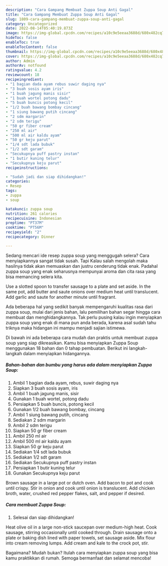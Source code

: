 ```yaml
---
description: "Cara Gampang Membuat Zuppa Soup Anti Gagal"
title: "Cara Gampang Membuat Zuppa Soup Anti Gagal"
slug: 1809-cara-gampang-membuat-zuppa-soup-anti-gagal
category: Uncategorized
date: 2022-08-14T05:40:19.873Z
image: https://img-global.cpcdn.com/recipes/a10c9e5eeaa3688d/680x482cq70/zuppa-soup-foto-resep-utama.jpg
hideToc: false
enableToc: true
enableTocContent: false
thumbnail: https://img-global.cpcdn.com/recipes/a10c9e5eeaa3688d/680x482cq70/zuppa-soup-foto-resep-utama.jpg
cover: https://img-global.cpcdn.com/recipes/a10c9e5eeaa3688d/680x482cq70/zuppa-soup-foto-resep-utama.jpg
author: Admin
authorAv: notfound
ratingvalue: 4.2
reviewcount: 18
recipeingredient:
- "1 bagian dada ayam rebus suwir daging nya"
- "3 buah sosis ayam iris"
- "1 buah jagung manis sisir"
- "1 buah wortel potong dadu"
- "5 buah buncis potong kecil"
- "1/2 buah bawang bombay cincang"
- "1 siung bawang putih cincang"
- "2 sdm margarin"
- "2 sdm terigu"
- "50 gr fiber cream"
- "250 ml air"
- "500 ml air kaldu ayam"
- "50 gr keju parut"
- "1/4 sdt lada bubuk"
- "1/2 sdt garam"
- "Secukupnya puff pastry instan"
- "1 butir kuning telur"
- "Secukupnya keju parut"
recipeinstructions:

- "Sudah jadi dan siap dihidangkan!"
categories:
- Resep
tags:
- zuppa
- soup

katakunci: zuppa soup 
nutrition: 261 calories
recipecuisine: Indonesian
preptime: "PT37M"
cooktime: "PT56M"
recipeyield: "2"
recipecategory: Dinner

---
```



Sedang mencari ide resep zuppa soup yang menggugah selera? Cara menyiapkannya sangat tidak susah. Tapi Kalau salah mengolah maka hasilnya tidak akan memuaskan dan justru cenderung tidak enak. Padahal zuppa soup yang enak seharusnya mempunyai aroma dan cita rasa yang bisa memancing selera kita.


Use a slotted spoon to transfer sausage to a plate and set aside. In the same pot, add butter and saute onions over medium heat until translucent. Add garlic and saute for another minute until fragrant.

Ada beberapa hal yang sedikit banyak mempengaruhi kualitas rasa dari zuppa soup, mulai dari jenis bahan, lalu pemilihan bahan segar hingga cara membuat dan menghidangkannya. Tak perlu pusing kalau ingin menyiapkan zuppa soup yang enak di mana pun anda berada, karena asal sudah tahu triknya maka hidangan ini mampu menjadi sajian istimewa.


Di bawah ini ada beberapa cara mudah dan praktis untuk membuat zuppa soup yang siap dikreasikan. Kamu bisa menyiapkan Zuppa Soup menggunakan 18 bahan dan 0 tahap pembuatan. Berikut ini langkah-langkah dalam menyiapkan hidangannya.

<!--inarticleads1-->

##### Bahan-bahan dan bumbu yang harus ada dalam menyiapkan Zuppa Soup:

1. Ambil 1 bagian dada ayam, rebus, suwir daging nya
1. Siapkan 3 buah sosis ayam, iris
1. Ambil 1 buah jagung manis, sisir
1. Gunakan 1 buah wortel, potong dadu
1. Persiapkan 5 buah buncis, potong kecil
1. Gunakan 1/2 buah bawang bombay, cincang
1. Ambil 1 siung bawang putih, cincang
1. Sediakan 2 sdm margarin
1. Ambil 2 sdm terigu
1. Siapkan 50 gr fiber cream
1. Ambil 250 ml air
1. Ambil 500 ml air kaldu ayam
1. Siapkan 50 gr keju parut
1. Sediakan 1/4 sdt lada bubuk
1. Sediakan 1/2 sdt garam
1. Sediakan Secukupnya puff pastry instan
1. Persiapkan 1 butir kuning telur
1. Gunakan Secukupnya keju parut


Brown sausage in a large pot or dutch oven. Add bacon to pot and cook until crispy. Stir in onion and cook until onion is translucent. Add chicken broth, water, crushed red pepper flakes, salt, and pepper if desired. 

<!--inarticleads2-->

##### Cara membuat Zuppa Soup:


1. Selesai dan siap dihidangkan!

Heat olive oil in a large non-stick saucepan over medium-high heat. Cook sausage, stirring occasionally until cooked through. Drain sausage onto a plate or baking dish lined with paper towels, set sausage aside. Mix flour into cream removing lumps. Add cream and kale to the crock pot, stir. 

Bagaimana? Mudah bukan? Itulah cara menyiapkan zuppa soup yang bisa kamu praktikkan di rumah. Semoga bermanfaat dan selamat mencoba!
